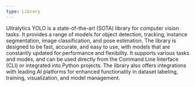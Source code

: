 ```yaml
---
type: Library
---
```


Ultralytics YOLO is a state-of-the-art (SOTA) library for computer vision tasks. It provides a range of models for object detection, tracking, instance segmentation, image classification, and pose estimation. The library is designed to be fast, accurate, and easy to use, with models that are constantly updated for performance and flexibility. It supports various tasks and modes, and can be used directly from the Command Line Interface (CLI) or integrated into Python projects. The library also offers integrations with leading AI platforms for enhanced functionality in dataset labeling, training, visualization, and model management.